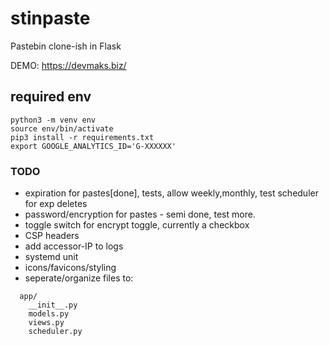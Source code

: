 # stinpaste

Pastebin clone-ish in Flask

DEMO: https://devmaks.biz/


## required env
```
python3 -m venv env
source env/bin/activate
pip3 install -r requirements.txt
export GOOGLE_ANALYTICS_ID='G-XXXXXX'
```

### TODO 

- expiration for pastes[done], tests, allow weekly,monthly, test scheduler for exp deletes
- password/encryption for pastes - semi done, test more. 
- toggle switch for encrypt toggle, currently a checkbox
- CSP headers
- add accessor-IP to logs
- systemd unit
- icons/favicons/styling
- seperate/organize files to:
```
  app/
    __init__.py
    models.py
    views.py
    scheduler.py

```
